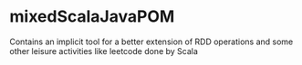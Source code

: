# mixedScalaJavaPOM
Contains an implicit tool for a better extension of RDD operations and some other leisure activities like leetcode done by Scala
